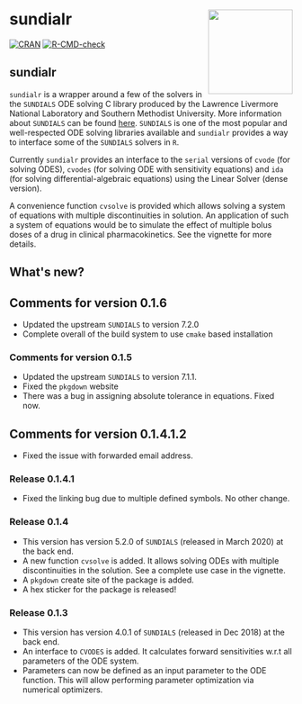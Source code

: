 # sundialr <img src="man/figures/sundialr_hex_image.png" align="right" alt="" width="150" />

<!-- badges: start -->

[![CRAN](https://www.r-pkg.org/badges/version/sundialr)](https://cran.r-project.org/package=sundialr) 
[![R-CMD-check](https://github.com/sn248/sundialr/actions/workflows/R-CMD-check.yaml/badge.svg)](https://github.com/sn248/sundialr/actions/workflows/R-CMD-check.yaml)

<!-- badges: end -->

## sundialr

`sundialr` is a wrapper around a few of the solvers in the `SUNDIALS` ODE solving C library produced by the Lawrence Livermore National Laboratory and Southern Methodist University. More
information about `SUNDIALS` can be found [here](https://computing.llnl.gov/projects/sundials).
`SUNDIALS` is one of the most popular and well-respected ODE solving libraries available and 
`sundialr` provides a way to interface some of the `SUNDIALS` solvers in `R`. 

Currently `sundialr` provides an interface to the `serial` versions of `cvode` (for solving ODES), `cvodes` (for solving ODE with sensitivity equations) and `ida` (for solving differential-algebraic equations) using the Linear Solver (dense version).

A convenience function `cvsolve` is provided which allows solving a system of equations with
multiple discontinuities in solution. An application of such a system of equations would be 
to simulate the effect of multiple bolus doses of a drug in clinical pharmacokinetics. See the 
vignette for more details.

## What's new?

## Comments for version 0.1.6
+ Updated the upstream `SUNDIALS` to version 7.2.0
+ Complete overall of the build system to use `cmake` based installation

### Comments for version 0.1.5
+ Updated the upstream `SUNDIALS` to version 7.1.1. 
+ Fixed the `pkgdown` website
+ There was a bug in assigning absolute tolerance in equations. Fixed now.

## Comments for version 0.1.4.1.2
* Fixed the issue with forwarded email address.

### Release 0.1.4.1
+ Fixed the linking bug due to multiple defined symbols. No other change.

### Release 0.1.4
+ This version has version 5.2.0 of `SUNDIALS` (released in March 2020) at the back end.
+ A new function `cvsolve` is added. It allows solving ODEs with multiple discontinuities in the solution. See a complete use case in the vignette.
+ A `pkgdown` create site of the package is added.
+ A hex sticker for the package is released!

### Release 0.1.3 
+ This version has version 4.0.1 of `SUNDIALS` (released in Dec 2018) at the back end.
+ An interface to `CVODES` is added. It calculates forward sensitivities w.r.t all parameters of the ODE system.
+ Parameters can now be defined as an input parameter to the ODE function. This will allow performing parameter optimization via numerical optimizers.
